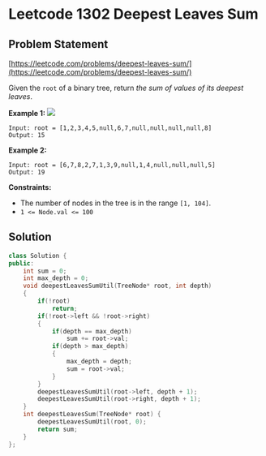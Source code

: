 # Leetcode 1302 Deepest Leaves Sum

## Problem Statement

[https://leetcode.com/problems/deepest-leaves-sum/](https://leetcode.com/problems/deepest-leaves-sum/)

Given the `root` of a binary tree, return _the sum of values of its deepest leaves_.

**Example 1:** ![](https://assets.leetcode.com/uploads/2019/07/31/1483_ex1.png)

```text
Input: root = [1,2,3,4,5,null,6,7,null,null,null,null,8]
Output: 15
```

**Example 2:**

```text
Input: root = [6,7,8,2,7,1,3,9,null,1,4,null,null,null,5]
Output: 19
```

**Constraints:**

* The number of nodes in the tree is in the range `[1, 104]`.
* `1 <= Node.val <= 100`

## Solution

```cpp
class Solution {
public:
    int sum = 0;
    int max_depth = 0;
    void deepestLeavesSumUtil(TreeNode* root, int depth)
    {
        if(!root)
            return;
        if(!root->left && !root->right)
        {
            if(depth == max_depth)
                sum += root->val;
            if(depth > max_depth)
            {
                max_depth = depth;
                sum = root->val;
            }
        }
        deepestLeavesSumUtil(root->left, depth + 1);
        deepestLeavesSumUtil(root->right, depth + 1);
    }
    int deepestLeavesSum(TreeNode* root) {
        deepestLeavesSumUtil(root, 0);
        return sum;
    }
};
```



